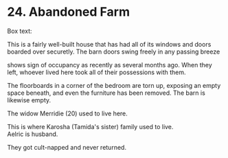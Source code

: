 # 24. Abandoned Farm

Box text:

This is a fairly well-built house that has had all of its windows and
doors boarded over securetly. The barn doors swing freely in any
passing breeze


shows sign of occupancy as recently as several months ago. When they
left, whoever lived here took all of their possessions with them.

The floorboards in a corner of the bedroom are torn up, exposing an
empty space beneath, and even the furniture has been removed.  The barn
is likewise empty.

The widow Merridie (20) used to live here.

This is where Karosha (Tamida's sister) family used to live.  
Aelric is husband.

They got cult-napped and never returned.

